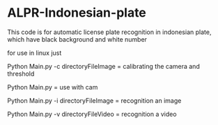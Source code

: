 # ALPR-Indonesian-plate
This code is for automatic license plate recognition in indonesian plate, which have black background and white number

for use in linux just

Python Main.py -c directoryFileImage = calibrating the camera and threshold

Python Main.py   = use with cam

Python Main.py -i directoryFileImage = recognition an image

Python Main.py -v directoryFileVideo = recognition a video
